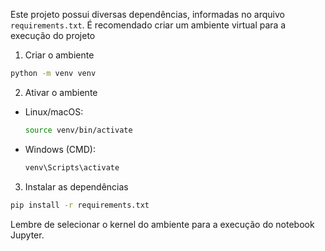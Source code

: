 Este projeto possui diversas dependências, informadas no arquivo `requirements.txt`. É recomendado criar um ambiente virtual para a execução do projeto

1. Criar o ambiente

```bash
python -m venv venv
```

2. Ativar o ambiente

- Linux/macOS:
  ```bash
  source venv/bin/activate
  ```

- Windows (CMD):
  ```cmd
  venv\Scripts\activate
  ```

3. Instalar as dependências

```bash
pip install -r requirements.txt
```

Lembre de selecionar o kernel do ambiente para a execução do notebook Jupyter.